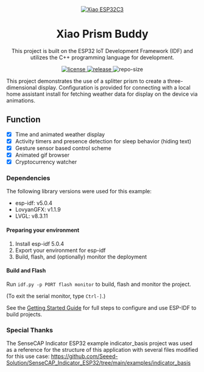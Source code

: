 <p align="center">
  <a href="https://wiki.seeedstudio.com/XIAO_ESP32C3_Getting_Started/">
    <img src="https://files.seeedstudio.com/wiki/wiki-platform/SeeedStudio.png" width="auto" height="auto" alt="Xiao ESP32C3">
  </a>
</p>

<div align="center">

# **Xiao Prism Buddy**

This project is built on the ESP32 IoT Development Framework (IDF) and utilizes the C++ programming language for development.

</div>

<p align="center">
  <a href="https://raw.githubusercontent.com/timo614/xiao-prism-buddy/main/LICENSE">
    <img src="https://img.shields.io/github/license/timo614/xiao-prism-buddy" alt="license">
  </a>
  <a href="https://github.com/timo614/xiao-prism-buddy/releases">
    <img src="https://img.shields.io/github/v/release/timo614/xiao-prism-buddy?include_prereleases&color=blueviolet" alt="release">
  </a>
    <img src="https://img.shields.io/github/repo-size/timo614/xiao-prism-buddy" alt="repo-size">
</p>

This project demonstrates the use of a splitter prism to create a three-dimensional display. Configuration is provided for connecting with a local home assistant install for fetching weather data for display on the device via animations. 

## Function
- [x] Time and animated weather display
- [x] Activity timers and presence detection for sleep behavior (hiding text)
- [x] Gesture sensor based control scheme 
- [x] Animated gif browser
- [x] Cryptocurrency watcher

### Dependencies

The following library versions were used for this example:
- esp-idf: v5.0.4
- LovyanGFX: v1.1.9
- LVGL: v8.3.11

#### Preparing your environment

1. Install esp-idf 5.0.4
4. Export your environment for esp-idf
5. Build, flash, and (optionally) monitor the deployment

#### Build and Flash

Run `idf.py -p PORT flash monitor` to build, flash and monitor the project.

(To exit the serial monitor, type ``Ctrl-]``.)

See the [Getting Started Guide](https://docs.espressif.com/projects/esp-idf/en/latest/get-started/index.html) for full steps to configure and use ESP-IDF to build projects.


### Special Thanks

The SenseCAP Indicator ESP32 example indicator_basis project was used as a reference for the structure of this application with several files modified for this use case: https://github.com/Seeed-Solution/SenseCAP_Indicator_ESP32/tree/main/examples/indicator_basis